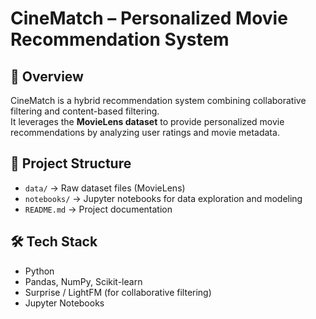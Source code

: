 # CineMatch – Personalized Movie Recommendation System

## 📌 Overview
CineMatch is a hybrid recommendation system combining collaborative filtering and content-based filtering.  
It leverages the **MovieLens dataset** to provide personalized movie recommendations by analyzing user ratings and movie metadata.

## 📂 Project Structure
- `data/` → Raw dataset files (MovieLens)
- `notebooks/` → Jupyter notebooks for data exploration and modeling
- `README.md` → Project documentation

## 🛠 Tech Stack
- Python
- Pandas, NumPy, Scikit-learn
- Surprise / LightFM (for collaborative filtering)
- Jupyter Notebooks

